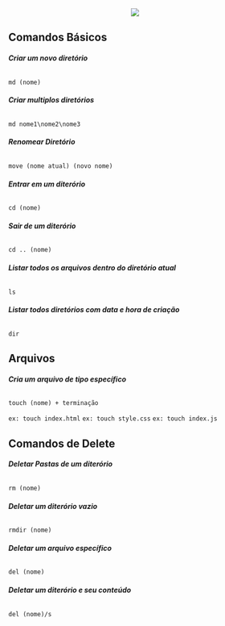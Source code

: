 <div align="center">
  <img src="https://devblogs.microsoft.com/commandline/wp-content/uploads/sites/33/2019/03/CommandLineIcon.png" style="height=100px">
</div>
		
<h2>Comandos Básicos</h2>

<h6><b>Criar um novo diretório</b></h6>	

    md (nome)

<h6><b>Criar multiplos diretórios</b></h6>

    md nome1\nome2\nome3

<h6><b>Renomear Diretório</b></h6>

    move (nome atual) (novo nome)

<h6><b>Entrar em um diterório</b></h6>

    cd (nome)

<h6><b>Sair de um diterório</b></h6>

    cd .. (nome)

<h6><b>Listar todos os arquivos dentro do diretório atual</b></h6>

    ls

<h6><b>Listar todos diretórios com data e hora de criação</b></h6>

    dir

<h2>Arquivos</h2>

<h6><b>Cria um arquivo de tipo específico</b></h6>

    touch (nome) + terminação 

```ex: touch index.html```
```ex: touch style.css```
```ex: touch index.js```

<h2>Comandos de Delete</h2>

<h6><b>Deletar Pastas de um diterório</b></h6>	

    rm (nome)

<h6><b>Deletar um diterório vazio</b></h6>

    rmdir (nome)

<h6><b>Deletar um arquivo específico</b></h6>

    del (nome)

<h6><b>Deletar um diterório e seu conteúdo</b></h6>

    del (nome)/s


